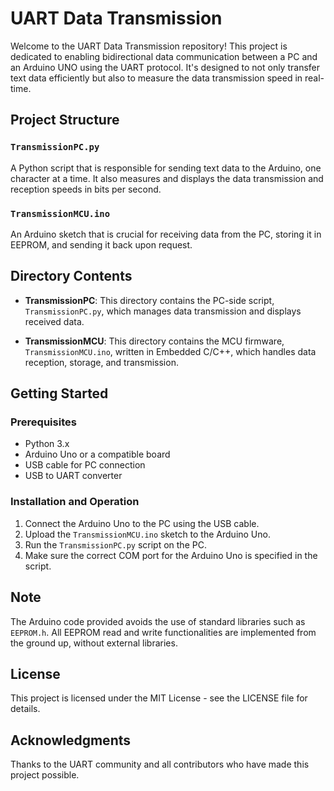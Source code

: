 # UART Data Transmission 

Welcome to the UART Data Transmission repository! This project is dedicated to enabling bidirectional data communication between a PC and an Arduino UNO using the UART protocol. It's designed to not only transfer text data efficiently but also to measure the data transmission speed in real-time.

## Project Structure

### `TransmissionPC.py`
A Python script that is responsible for sending text data to the Arduino, one character at a time. It also measures and displays the data transmission and reception speeds in bits per second.

### `TransmissionMCU.ino`
An Arduino sketch that is crucial for receiving data from the PC, storing it in EEPROM, and sending it back upon request.

## Directory Contents

- **TransmissionPC**: This directory contains the PC-side script, `TransmissionPC.py`, which manages data transmission and displays received data.

- **TransmissionMCU**: This directory contains the MCU firmware, `TransmissionMCU.ino`, written in Embedded C/C++, which handles data reception, storage, and transmission.

## Getting Started

### Prerequisites
- Python 3.x
- Arduino Uno or a compatible board
- USB cable for PC connection
- USB to UART converter

### Installation and Operation
1. Connect the Arduino Uno to the PC using the USB cable.
2. Upload the `TransmissionMCU.ino` sketch to the Arduino Uno.
3. Run the `TransmissionPC.py` script on the PC.
4. Make sure the correct COM port for the Arduino Uno is specified in the script.

## Note
The Arduino code provided avoids the use of standard libraries such as `EEPROM.h`. All EEPROM read and write functionalities are implemented from the ground up, without external libraries.

## License
This project is licensed under the MIT License - see the LICENSE file for details.

## Acknowledgments
Thanks to the UART community and all contributors who have made this project possible.


